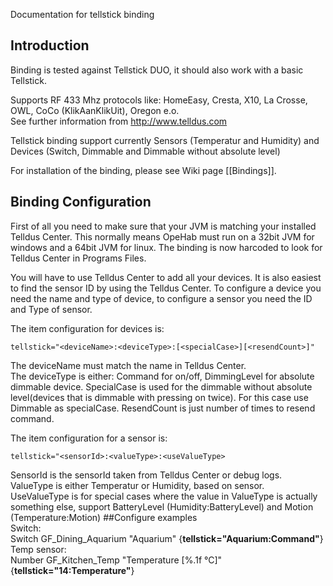 Documentation for tellstick binding

## Introduction

Binding is tested against Tellstick DUO, it should also work with a basic Tellstick.

Supports RF 433 Mhz protocols like: HomeEasy, Cresta, X10, La Crosse, OWL, CoCo (KlikAanKlikUit), Oregon e.o. <br>
See further information from http://www.telldus.com

Tellstick binding support currently Sensors (Temperatur and Humidity) and Devices (Switch, Dimmable and Dimmable without absolute level)

For installation of the binding, please see Wiki page [[Bindings]].

## Binding Configuration

First of all you need to make sure that your JVM is matching your installed Telldus Center. 
This normally means OpeHab must run on a 32bit JVM for windows and a 64bit JVM for linux.
The binding is now harcoded to look for Telldus Center in Programs Files.

You will have to use Telldus Center to add all your devices. It is also easiest to find the sensor ID by using the Telldus Center. To configure a device you need the name and type of device, to configure a sensor you need the ID and Type of sensor.

The item configuration for devices is:

    tellstick="<deviceName>:<deviceType>:[<specialCase>][<resendCount>]"

The deviceName must match the name in Telldus Center.  
The deviceType is either: Command for on/off, DimmingLevel for absolute dimmable device.
SpecialCase is used for the dimmable without absolute level(devices that is dimmable with pressing on twice). For this case use Dimmable as specialCase.
ResendCount is just number of times to resend command.

The item configuration for a sensor is:
  
    tellstick="<sensorId>:<valueType>:<useValueType>

SensorId is the sensorId taken from Telldus Center or debug logs.  
ValueType is either Temperatur or Humidity, based on sensor.  
UseValueType is for special cases where the value in ValueType is actually something else, support BatteryLevel (Humidity:BatteryLevel) and Motion (Temperature:Motion)
##Configure examples   
Switch:   
Switch	GF_Dining_Aquarium "Aquarium" <aquarium> {**tellstick="Aquarium:Command"**}
Temp sensor:      
Number	GF_Kitchen_Temp	"Temperature [%.1f °C]"	<temperature> {**tellstick="14:Temperature"**}